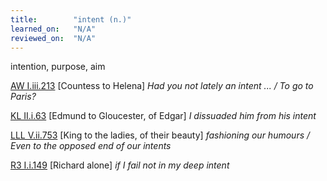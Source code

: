 ```yaml
---
title:        "intent (n.)"
learned_on:   "N/A"
reviewed_on:  "N/A"
---
```


intention, purpose, aim

[AW I.iii.213](https://www.shakespeareswords.com/Public/Play.aspx?Act=1&Scene=3&WorkId=30#220814) \[Countess to Helena\] *Had you not lately an intent ... / To go to Paris?*

[KL II.i.63](https://www.shakespeareswords.com/Public/Play.aspx?Act=2&Scene=1&WorkId=11#152655) \[Edmund to Gloucester, of Edgar\] *I dissuaded him from his intent*

[LLL V.ii.753](https://www.shakespeareswords.com/Public/LanguageCompanion/New%20link:%20Plays.aspx?Act=5&Scene=2&WorkId=28#215889) \[King to the ladies, of their beauty\] *fashioning our humours / Even to the opposed end of our intents*

[R3 I.i.149](https://www.shakespeareswords.com/Public/Play.aspx?Act=1&Scene=1&WorkId=6#131728) \[Richard alone\] *if I fail not in my deep intent*

